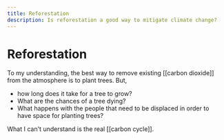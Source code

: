 ```yaml
---
title: Reforestation
description: Is reforestation a good way to mitigate climate change?
---
```

# Reforestation
To my understanding, the best way to remove existing [[carbon dioxide]] from the atmosphere is to plant trees. But, 
- how long does it take for a tree to grow? 
- What are the chances of a tree dying? 
- What happens with the people that need to be displaced in order to have space for planting trees? 

What I can't understand is the real [[carbon cycle]].